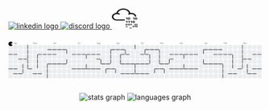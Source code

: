 

###

<div align="left">
  <a href="https://www.linkedin.com/in/rebhi-mohamed-hichem-208508213/" target="_blank">
    <img src="https://raw.githubusercontent.com/maurodesouza/profile-readme-generator/master/src/assets/icons/social/linkedin/default.svg" width="52" height="40" alt="linkedin logo"  />
  </a>
  <a href="Reshin" target="_blank">
    <img src="https://raw.githubusercontent.com/maurodesouza/profile-readme-generator/master/src/assets/icons/social/discord/default.svg" width="52" height="40" alt="discord logo"  />
  </a>
  <a href="https://tryhackme.com/p/Reshend" target="_blank">
    <img src="https://raw.githubusercontent.com/maurodesouza/profile-readme-generator/master/src/assets/icons/social/tryhackme/default.svg" width="52" height="40" alt="tryhackme logo"  />
  </a>
</div>

###

<picture>
  <source media="(prefers-color-scheme: dark)" srcset="https://raw.githubusercontent.com/Rheshin/Rheshin/output/pacman-contribution-graph-dark.svg">
  <source media="(prefers-color-scheme: light)" srcset="https://raw.githubusercontent.com/Rheshin/Rheshin/output/pacman-contribution-graph.svg">
  <img alt="pacman contribution graph" src="https://raw.githubusercontent.com/Rheshin/Rheshin/output/pacman-contribution-graph.svg">
</picture>


###

<div align="center">
  <img src="https://github-readme-stats.vercel.app/api?username=Rheshin&hide_title=false&hide_rank=false&show_icons=true&include_all_commits=true&count_private=true&disable_animations=false&theme=dracula&locale=en&hide_border=false&order=1" height="150" alt="stats graph"  />
  <img src="https://github-readme-stats.vercel.app/api/top-langs?username=Rheshin&locale=en&hide_title=false&layout=compact&card_width=320&langs_count=5&theme=dracula&hide_border=false&order=2" height="150" alt="languages graph"  />
</div>

###

